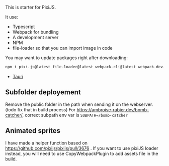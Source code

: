 This is starter for PixiJS.

It use:
- Typescript
- Webpack for bundling
- A development server
- NPM
- file-loader so that you can import image in code

You may want to update packages right after downloading:

```sh
npm i pixi.js@latest file-loader@latest webpack-cli@latest webpack-dev-server@latest ts-loader@latest webpack@latest typescript@latest gasp@latest 
```

- [Tauri](./docs/Tauri.md)

## Subfolder deployement

Remove the public folder in the path when sending it on the webserver. (todo fix that in build process)
For https://ambroise-rabier.dev/bomb-catcher/, correct subpath env var is `SUBPATH=/bomb-catcher`

## Animated sprites

I have made a helper function based on https://github.com/pixijs/pixijs/pull/3676 .
If you want to use pixiJS loader instead, you will need to use CopyWebpackPlugin to add
assets file in the build.
